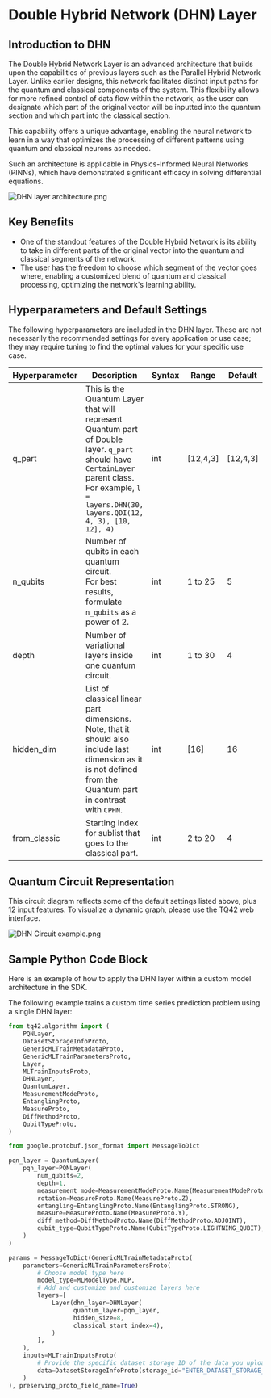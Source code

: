 # Double Hybrid Network (DHN) Layer
## Introduction to DHN
The Double Hybrid Network Layer is an advanced architecture that builds upon the capabilities of previous layers such as the Parallel Hybrid Network Layer. Unlike earlier designs, this network facilitates distinct input paths for the quantum and classical components of the system. This flexibility allows for more refined control of data flow within the network, as the user can designate which part of the original vector will be inputted into the quantum section and which part into the classical section.

This capability offers a unique advantage, enabling the neural network to learn in a way that optimizes the processing of different patterns using quantum and classical neurons as needed.

Such an architecture is applicable in Physics-Informed Neural Networks (PINNs), which have demonstrated significant efficacy in solving differential equations.

![DHN layer architecture.png](../images/DHN_layer_architecture.png)

## Key Benefits
- One of the standout features of the Double Hybrid Network is its ability to take in different parts of the original vector into the quantum and classical segments of the network.
- The user has the freedom to choose which segment of the vector goes where, enabling a customized blend of quantum and classical processing, optimizing the network's learning ability.

## Hyperparameters and Default Settings
The following hyperparameters are included in the DHN layer. These are not necessarily the recommended settings for every application or use case; they may require tuning to find the optimal values for your specific use case.

| Hyperparameter | Description                                                                                                                                                                                        | Syntax | Range    | Default  |
|----------------|----------------------------------------------------------------------------------------------------------------------------------------------------------------------------------------------------|--------|----------|----------|
| q_part         | This is the Quantum Layer that will represent Quantum part of Double layer. `q_part` should have `CertainLayer` parent class. For example, `l = layers.DHN(30, layers.QDI(12, 4, 3), [10, 12], 4)` | int    | [12,4,3] | [12,4,3] |
| n_qubits       | Number of qubits in each quantum circuit. <br/>For best results, formulate `n_qubits` as a power of 2.                                                                                             | int    | 1 to 25  | 5        |
| depth          | Number of variational layers inside one quantum circuit.                                                                                                                                           | int    | 1 to 30  | 4        |
| hidden_dim     | List of classical linear part dimensions. Note, that it should also include last dimension as it is not defined from the Quantum part in contrast with `CPHN`.                                     | int    | [16]     | 16       |
| from_classic   | Starting index for sublist that goes to the classical part.                                                                                                                                        | int    | 2 to 20  | 4        |


## Quantum Circuit Representation
This circuit diagram reflects some of the default settings listed above, plus 12 input features. To visualize a dynamic graph, please use the TQ42 web interface.

![DHN Circuit example.png](../images/DHN_Circuit_example.png)

## Sample Python Code Block
Here is an example of how to apply the DHN layer within a custom model architecture in the SDK.

The following example trains a custom time series prediction problem using a single DHN layer:

```python
from tq42.algorithm import (
    PQNLayer,
    DatasetStorageInfoProto,
    GenericMLTrainMetadataProto,
    GenericMLTrainParametersProto,
    Layer,
    MLTrainInputsProto,
    DHNLayer,
    QuantumLayer,
    MeasurementModeProto,
    EntanglingProto,
    MeasureProto,
    DiffMethodProto,
    QubitTypeProto,
)

from google.protobuf.json_format import MessageToDict

pqn_layer = QuantumLayer(
    pqn_layer=PQNLayer(
        num_qubits=2,
        depth=1,
        measurement_mode=MeasurementModeProto.Name(MeasurementModeProto.EVEN),
        rotation=MeasureProto.Name(MeasureProto.Z),
        entangling=EntanglingProto.Name(EntanglingProto.STRONG),
        measure=MeasureProto.Name(MeasureProto.Y),
        diff_method=DiffMethodProto.Name(DiffMethodProto.ADJOINT),
        qubit_type=QubitTypeProto.Name(QubitTypeProto.LIGHTNING_QUBIT),
    )
)

params = MessageToDict(GenericMLTrainMetadataProto(
    parameters=GenericMLTrainParametersProto(
        # Choose model type here
        model_type=MLModelType.MLP,
        # Add and customize and customize layers here
        layers=[
            Layer(dhn_layer=DHNLayer(
                  quantum_layer=pqn_layer,
                  hidden_size=8,
                  classical_start_index=4),
            )
        ],
    ),
    inputs=MLTrainInputsProto(
        # Provide the specific dataset storage ID of the data you uploaded to TQ42.
        data=DatasetStorageInfoProto(storage_id="ENTER_DATASET_STORAGE_ID_HERE")
    )
), preserving_proto_field_name=True)
```
